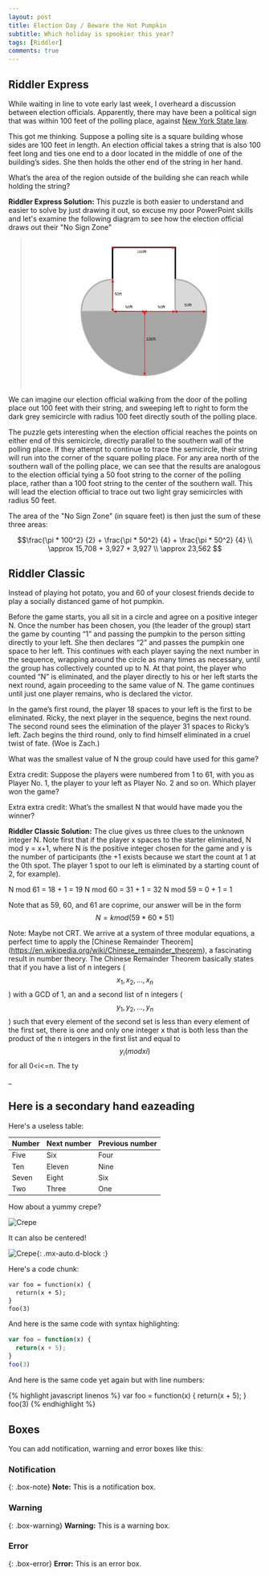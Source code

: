 ```yaml
---
layout: post
title: Election Day / Beware the Hot Pumpkin
subtitle: Which holiday is spookier this year?
tags: [Riddler]
comments: true
---
```


## Riddler Express

While waiting in line to vote early last week, I overheard a discussion between election officials. Apparently, there may have been a political sign that was within 100 feet of the polling place, against [New York State law](https://www.nysenate.gov/legislation/laws/EDN/2031-A).

This got me thinking. Suppose a polling site is a square building whose sides are 100 feet in length. An election official takes a string that is also 100 feet long and ties one end to a door located in the middle of one of the building’s sides. She then holds the other end of the string in her hand.

What’s the area of the region outside of the building she can reach while holding the string?
 
**Riddler Express Solution:**
This puzzle is both easier to understand and easier to solve by just drawing it out, so excuse my poor PowerPoint skills and let's examine the following diagram to see how the election official draws out their "No Sign Zone"

><center><img src="/images/RiddlerVotingCircle.jpg" alt="No Sign Zone" style="width: 300px"/></center>

We can imagine our election official walking from the door of the polling place out 100 feet with their string, and sweeping left to right to form the dark grey semicircle with radius 100 feet directly south of the polling place.

The puzzle gets interesting when the election official reaches the points on either end of this semicircle, directly parallel to the southern wall of the polling place. If they attempt to continue to trace the semicircle, their string will run into the corner of the square polling place. For any area north of the southern wall of the polling place, we can see that the results are analogous to the election official tying a 50 foot string to the corner of the polling place, rather than a 100 foot string to the center of the southern wall. This will lead the election official to trace out two light gray semicircles with radius 50 feet.

The area of the "No Sign Zone" (in square feet) is then just the sum of these three areas:

$$\frac{\pi * 100^2} {2} + \frac{\pi * 50^2} {4} + \frac{\pi * 50^2} {4} \\
\approx 15,708 + 3,927 + 3,927 \\
\approx 23,562  $$


## Riddler Classic
Instead of playing hot potato, you and 60 of your closest friends decide to play a socially distanced game of hot pumpkin.

Before the game starts, you all sit in a circle and agree on a positive integer N. Once the number has been chosen, you (the leader of the group) start the game by counting “1” and passing the pumpkin to the person sitting directly to your left. She then declares “2” and passes the pumpkin one space to her left. This continues with each player saying the next number in the sequence, wrapping around the circle as many times as necessary, until the group has collectively counted up to N. At that point, the player who counted “N” is eliminated, and the player directly to his or her left starts the next round, again proceeding to the same value of N. The game continues until just one player remains, who is declared the victor.

In the game’s first round, the player 18 spaces to your left is the first to be eliminated. Ricky, the next player in the sequence, begins the next round. The second round sees the elimination of the player 31 spaces to Ricky’s left. Zach begins the third round, only to find himself eliminated in a cruel twist of fate. (Woe is Zach.)

What was the smallest value of N the group could have used for this game?

Extra credit: Suppose the players were numbered from 1 to 61, with you as Player No. 1, the player to your left as Player No. 2 and so on. Which player won the game?

Extra extra credit: What’s the smallest N that would have made you the winner?

**Riddler Classic Solution:**
The clue gives us three clues to the unknown integer N. Note first that if the player x spaces to the starter eliminated, N mod y = x+1, where N is the positive integer chosen for the game and y is the number of participants (the +1 exists because we start the count at 1 at the 0th spot. The player 1 spot to our left is eliminated by a starting count of 2, for example).

N mod 61 = 18 + 1 = 19
N mod 60 = 31 + 1 = 32
N mod 59 = 0 + 1 = 1

Note that as 59, 60, and 61 are coprime, our answer will be in the form $$ N = k mod(59*60*51) $$



Note: Maybe not CRT.
We arrive at a system of three modular equations, a perfect time to apply the [Chinese Remainder Theorem] (https://en.wikipedia.org/wiki/Chinese_remainder_theorem), a fascinating result in number theory. The Chinese Remainder Theorem basically states that if you have a list of n integers ($$x_{1}, x_{2}, ..., x_{n}$$) with a GCD of 1, an and a second list of n integers ($$y_{1}, y_{2}, ..., y_{n}$$) such that every element of the second set is less than every element of the first set, there is one and only one integer x that is both less than the product of the n integers in the first list and equal to $$y_{i}(mod x{i})$$ for all 0<i<=n. The ty



_
## Here is a secondary hand eazeading

Here's a useless table:

| Number | Next number | Previous number |
| :------ |:--- | :--- |
| Five | Six | Four |
| Ten | Eleven | Nine |
| Seven | Eight | Six |
| Two | Three | One |


How about a yummy crepe?

![Crepe](https://s3-media3.fl.yelpcdn.com/bphoto/cQ1Yoa75m2yUFFbY2xwuqw/348s.jpg)

It can also be centered!

![Crepe](https://s3-media3.fl.yelpcdn.com/bphoto/cQ1Yoa75m2yUFFbY2xwuqw/348s.jpg){: .mx-auto.d-block :}

Here's a code chunk:

~~~
var foo = function(x) {
  return(x + 5);
}
foo(3)
~~~

And here is the same code with syntax highlighting:

```javascript
var foo = function(x) {
  return(x + 5);
}
foo(3)
```

And here is the same code yet again but with line numbers:

{% highlight javascript linenos %}
var foo = function(x) {
  return(x + 5);
}
foo(3)
{% endhighlight %}

## Boxes
You can add notification, warning and error boxes like this:

### Notification

{: .box-note}
**Note:** This is a notification box.

### Warning

{: .box-warning}
**Warning:** This is a warning box.

### Error

{: .box-error}
**Error:** This is an error box.
